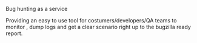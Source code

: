 Bug hunting as a service

Providing an easy to use tool for costumers/developers/QA teams to monitor ,
dump logs and get a clear scenario right up to the bugzilla ready report.
